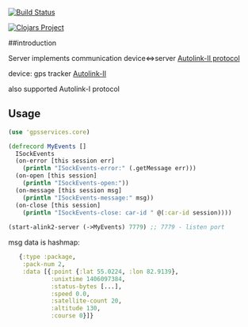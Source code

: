 [![Build Status](https://travis-ci.org/seryh/gpsservices.svg?branch=master)](https://travis-ci.org/seryh/gpsservices)

[![Clojars Project](https://img.shields.io/clojars/v/gpsservices.svg)](https://clojars.org/gpsservices)

##introduction

Server implements communication device<=>server [Autolink-II protocol](https://docs.google.com/spreadsheets/d/15s-2ZbqOQ1bZvAtFFm9sIEuKy3jbJzxdeynp72sjoYU/edit#gid=3)

device: gps tracker [Autolink-II](http://tn-group.net/index.php?route=product/product&path=25_29&product_id=68)

also supported Autolink-I protocol

## Usage

```clojure
(use 'gpsservices.core)

(defrecord MyEvents []
  ISockEvents
  (on-error [this session err]
    (println "ISockEvents-error:" (.getMessage err)))
  (on-open [this session]
    (println "ISockEvents-open:"))
  (on-message [this session msg]
    (println "ISockEvents-message:" msg))
  (on-close [this session]
    (println "ISockEvents-close: car-id " @(:car-id session))))
    
(start-alink2-server (->MyEvents) 7779) ;; 7779 - listen port
````


msg data is hashmap:

```clojure
   {:type :package,
    :pack-num 2,
    :data [{:point {:lat 55.0224, :lon 82.9139},
            :unixtime 1406097384,
            :status-bytes [...],
            :speed 0.0,
            :satellite-count 20,
            :altitude 130,
            :course 0}]}
````

